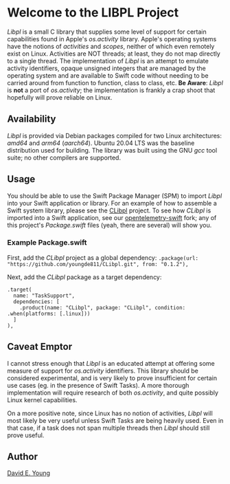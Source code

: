 
# Welcome to the LIBPL Project #

_Libpl_ is a small C library that supplies some level of support for certain capabilities found in Apple's _os.activity_
library. Apple's operating systems have the notions of _activities_ and _scopes_, neither of which even remotely exist
on Linux. Activities are NOT threads; at least, they do not map directly to a single thread. The implementation of
_Libpl_ is an attempt to emulate activity identifiers, opaque unsigned integers that are managed by the operating system
and are available to Swift code without needing to be carried around from function to function, class to class,
etc. **Be Aware**: _Libpl_ is **not** a port of _os.activity_; the implementation is frankly a crap shoot that hopefully
will prove reliable on Linux.

## Availability ##

_Libpl_ is provided via Debian packages compiled for two Linux architectures: _amd64_ and _arm64_ (_aarch64_). Ubuntu
20.04 LTS was the baseline distribution used for building. The library was built using the GNU _gcc_ tool suite; no
other compilers are supported.

## Usage ##

You should be able to use the Swift Package Manager (SPM) to import _Libpl_ into your Swift application or library. For
an example of how to assemble a Swift system library, please see the [CLibpl](https://github.com/youngde811/CLibpl)
project. To see how *CLibpl* is imported into a Swift application, see our [opentelemetry-swift](https://github.com/youngde811/opentelemetry-swift)
fork; any of this project's _Package.swift_ files (yeah, there are several) will show you.

### Example Package.swift ###

First, add the _CLibpl_ project as a global dependency: `.package(url: "https://github.com/youngde811/CLibpl.git", from: "0.1.2"),`

Next, add the _CLibpl_ package as a target dependency:

```
.target(
  name: "TaskSupport",
  dependencies: [
    .product(name: "CLibpl", package: "CLibpl", condition: .when(platforms: [.linux]))
  ]
),
```

## Caveat Emptor ##

I cannot stress enough that _Libpl_ is an educated attempt at offering some measure of support for _os.activity_
identifiers. This library should be considered experimental, and is very likely to prove insufficient for certain use
cases (eg. in the presence of Swift Tasks). A more thorough implementation will require research of both _os.activity_,
and quite possibly Linux kernel capabilities.

On a more positive note, since Linux has no notion of activities, _Libpl_ will most likely be very useful unless Swift
Tasks are being heavily used. Even in that case, if a task does not span multiple threads then _Libpl_ should still
prove useful.

## Author ##

[David E. Young](youngde811@pobox.com)
